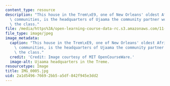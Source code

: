 ```yaml
---
content_type: resource
description: "This house in the Trem\xE9, one of New Orleans' oldest African American\
  \ communities, is the headquarters of Ujaama the community partner working with\
  \ the class."
file: /media/https%3A/open-learning-course-data-rc.s3.amazonaws.com/11-945-katrina-practicum-spring-2006/2a1d549676692bb5a5df842f945e3dd2_IMG_0005.jpg
file_type: image/jpeg
image_metadata:
  caption: "This house in the Trem\xE9, one of New Orleans' oldest African American\
    \ communities, is the headquarters of Ujaama the community partner working with\
    \ the class."
  credit: 'Credit: Image courtesy of MIT OpenCourseWare.'
  image-alt: Ujaama headquarters in the Treme.
resourcetype: Image
title: IMG_0005.jpg
uid: 2a1d5496-7669-2bb5-a5df-842f945e3dd2
---
```

